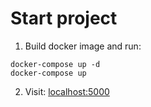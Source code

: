 # Start project

1. Build docker image and run:
```
docker-compose up -d
docker-compose up
```
2. Visit:
[localhost:5000](localhost:5000)